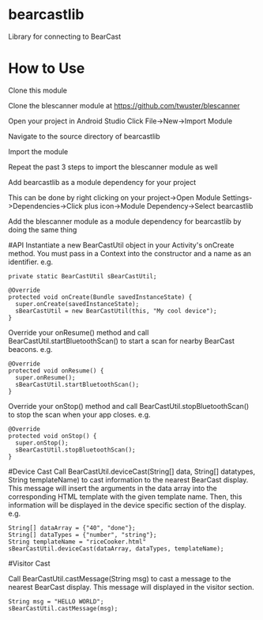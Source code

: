 # bearcastlib
Library for connecting to BearCast

# How to Use
Clone this module

Clone the blescanner module at https://github.com/twuster/blescanner

Open your project in Android Studio
Click File->New->Import Module

Navigate to the source directory of bearcastlib

Import the module

Repeat the past 3 steps to import the blescanner module as well

Add bearcastlib as a module dependency for your project

This can be done by right clicking on your project->Open Module Settings->Dependencies->Click plus icon->Module Dependency->Select bearcastlib

Add the blescanner module as a module dependency for bearcastlib by doing the same thing

#API
Instantiate a new BearCastUtil object in your Activity's onCreate method. You must pass in a Context into the constructor and a name as an identifier. e.g.
```
private static BearCastUtil sBearCastUtil;

@Override
protected void onCreate(Bundle savedInstanceState) {
  super.onCreate(savedInstanceState);
  sBearCastUtil = new BearCastUtil(this, "My cool device"); 
}
```

Override your onResume() method and call BearCastUtil.startBluetoothScan() to start a scan for nearby BearCast beacons. e.g.
```
@Override
protected void onResume() {
  super.onResume();
  sBearCastUtil.startBluetoothScan();
}
```

Override your onStop() method and call BearCastUtil.stopBluetoothScan() to stop the scan when your app closes. e.g.
```
@Override
protected void onStop() {
  super.onStop();
  sBearCastUtil.stopBluetoothScan();
}
```

#Device Cast
Call BearCastUtil.deviceCast(String[] data, String[] datatypes, String templateName) to cast information to the nearest BearCast display. This message will insert the arguments in the data array into the corresponding HTML template with the given template name. Then, this information will be displayed in the device specific section of the display. e.g.
```
String[] dataArray = {"40", "done"};
String[] dataTypes = {"number", "string"};
String templateName = "riceCooker.html"
sBearCastUtil.deviceCast(dataArray, dataTypes, templateName);
```

#Visitor Cast

Call BearCastUtil.castMessage(String msg) to cast a message to the nearest BearCast display. This message will displayed in the visitor section.
```
String msg = "HELLO WORLD";
sBearCastUtil.castMessage(msg);
```

